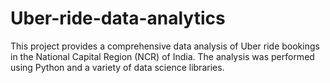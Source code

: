 # Uber-ride-data-analytics
 This project provides a comprehensive data analysis of Uber ride bookings in the National Capital Region (NCR) of India. The analysis was performed using Python and a variety of data science libraries.
